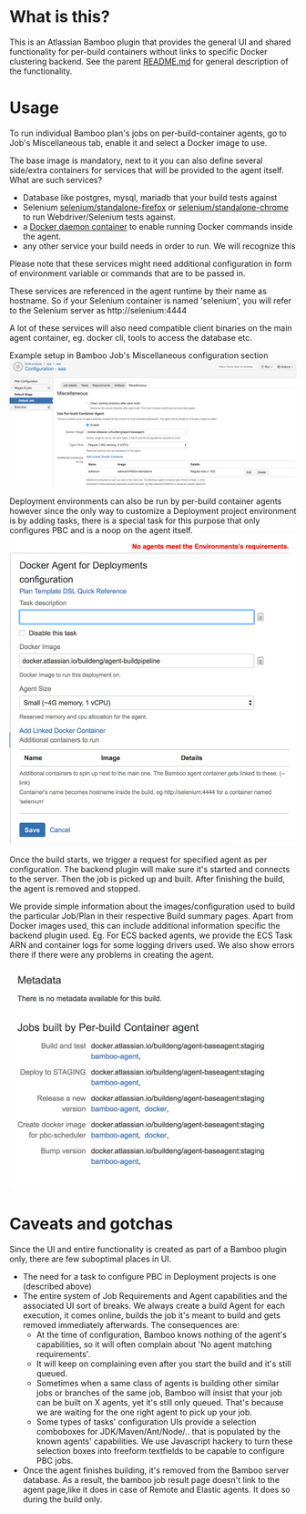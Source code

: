 What is this?
=====

This is an Atlassian Bamboo plugin that provides the general UI and shared functionality for per-build containers
without links to specific Docker clustering backend. See the parent [README.md](../README.md) for general description of the functionality.

Usage
=====
To run individual Bamboo plan's jobs on per-build-container agents,
go to Job's Miscellaneous tab, enable it and select a Docker image to use.

The base image is mandatory, next to it you can also define several side/extra containers for services
that will be provided to the agent itself. What are such services?

* Database like postgres, mysql, mariadb that your build tests against
* Selenium [selenium/standalone-firefox](https://hub.docker.com/r/selenium/standalone-firefox/) or [selenium/standalone-chrome](https://hub.docker.com/r/selenium/standalone-chrome/)
to run Webdriver/Selenium tests against.
* a [Docker daemon container](https://hub.docker.com/_/docker/) to enable running Docker commands inside the agent.
* any other service your build needs in order to run. We will recognize this

Please note that these services might need additional configuration in form of environment variable or commands that are to be passed in.

These services are referenced in the agent runtime by their name as hostname. So if your Selenium container is named 'selenium', you will refer to the Selenium server as
http://selenium:4444

A lot of these services will also need compatible client binaries on the main agent container, eg. docker cli, tools to access the database etc.

Example setup in Bamboo Job's Miscellaneous configuration section
![job configuration](../images/job-configuration.png)

Deployment environments can also be run by per-build container agents however since the only way to
customize a Deployment project environment is by adding tasks, there is a special task for this purpose
that only configures PBC and is a noop on the agent itself.
![deployment configuration](../images/deployment-configuration.png)

Once the build starts, we trigger a request for specified agent as per configuration. The backend plugin will make sure it's started and connects to the server.
Then the job is picked up and built. After finishing the build, the agent is removed and stopped.

We provide simple information about the images/configuration used to build the particular Job/Plan in their respective Build summary pages.
Apart from Docker images used, this can include additional information specific the  backend plugin used. Eg. For ECS backed agents,
 we provide the ECS Task ARN and container logs for some logging drivers used. We also show errors there if there were any problems
in creating the agent.

![plan summary](../images/plan-summary.png)



Caveats and gotchas
=======

Since the UI and entire functionality is created as part of a Bamboo plugin only, there are few suboptimal places in UI.

* The need for a task to configure PBC in Deployment projects is one (described above)
* The entire system of Job Requirements and Agent capabilities and the associated UI sort of breaks. We always create a build Agent
for each execution, it comes online, builds the job it's meant to build and gets removed immediately afterwards. The consequences are:
    - At the time of configuration, Bamboo knows nothing of the agent's capabilities, so it will often complain about 'No agent matching requirements'.
    - It will keep on complaining even after you start the build and it's still queued.
    - Sometimes when a same class of agents is building other similar jobs or branches of the same job, Bamboo will insist that your job can be built on X agents, yet it's still only queued. That's because we are waiting for the one right agent to pick up your job.
    - Some types of tasks' configuration UIs provide a selection comboboxes for JDK/Maven/Ant/Node/.. that is populated by the known agents' capabilities. We use Javascript hackery to turn these selection boxes into freeform textfields to be capable to configure PBC jobs.
* Once the agent finishes building, it's removed from the Bamboo server database. As a result, the bamboo job result page doesn't link to the agent page,like it does in case of Remote and Elastic agents. It does so during the build only.

